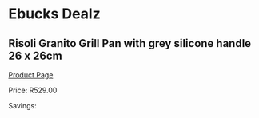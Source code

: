 
# Ebucks Dealz
## Risoli Granito Grill Pan with grey silicone handle 26 x 26cm
[Product Page](https://www.ebucks.com/web/shop/productSelected.do?prodId=1230992944&catId=1239140260)

Price: R529.00

Savings: 


	